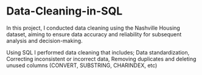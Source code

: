 # Data-Cleaning-in-SQL
In this project, I conducted data cleaning using the Nashville Housing dataset, aiming to ensure data accuracy and reliability for subsequent analysis and decision-making.

Using SQL I performed data cleaning that includes;
Data standardization, Correcting inconsistent or incorrect data, Removing duplicates and deleting unused columns (CONVERT, SUBSTRING, CHARINDEX, etc)
